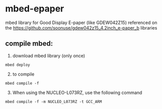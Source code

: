 # mbed-epaper
mbed library for Good Display E-paper (like GDEW042Z15)
referenced on the https://github.com/soonuse/gdew042z15_4.2inch_e-paper_b libraries

## compile mbed:

1. download mbed library (only once)
``` 
mbed deploy
```

2. to compile
```
mbed compile -f
```

3. When using the NUCLEO-L073RZ, use the following command
```
mbed compile -f -m NUCLEO_L073RZ -t GCC_ARM
```
